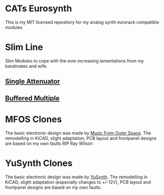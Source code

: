# CATs Eurosynth
This is my MIT licensed repository for my analog synth eurorack compatible modules
<h1>Slim Line</h1>
Slim Modules to cope with the ever increasing lamentations from my bandmates and wife.
<h2><a href="https://github.com/mzuelch/CATs-Eurosynth/tree/main/Modules/Slim%20Line/Attenuator">Single Attenuator</a>
<h2><a href="https://github.com/mzuelch/CATs-Eurosynth/tree/main/Modules/Slim%20Line/Buffered%20Multiple">Buffered Multiple</a>
<h1>MFOS Clones</h1>
The basic electronic design was made by <a href="http://musicfromouterspace.com/">Music From Outer Space</a>.
The remodelling in KiCAD, slight adaptation, PCB layout and frontpanel designs are based on my own faults
RIP Ray Wilson
<h1>YuSynth Clones</h1>
The basic electronic design was made by <a href="https://yusynth.net">YuSynth</a>.
The remodelling in KiCAD, slight adaptation (especially changes to +/-12V), PCB layout and frontpanel designs are based on my own faults.
